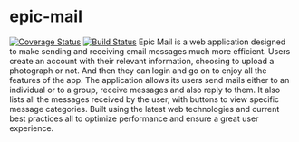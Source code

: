 # epic-mail
[![Coverage Status](https://coveralls.io/repos/github/chizzydavid/epic-mail/badge.svg?branch=develop)](https://coveralls.io/github/chizzydavid/epic-mail?branch=develop)
[![Build Status](https://travis-ci.org/chizzydavid/epic-mail.svg?branch=api-fix)](https://travis-ci.org/chizzydavid/epic-mail)
Epic Mail is a web application designed to make sending and receiving email messages much more efficient. Users create an account with their relevant information, choosing to upload a photograph or not. And then they can login and go on to enjoy all the features of the app.
The application allows its users send mails either to an individual or to a group, receive messages and also reply to them. It also lists all the messages received by the user, with buttons to view specific message categories.
Built using the latest web technologies and current best practices all to optimize performance and ensure a great user experience.

